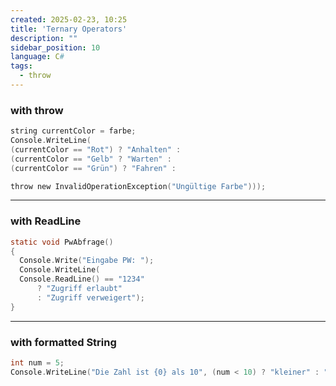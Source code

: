 ```yaml
---
created: 2025-02-23, 10:25
title: 'Ternary Operators'
description: ""
sidebar_position: 10
language: C#
tags:
  - throw
---
```

### with throw

```c
string currentColor = farbe;
Console.WriteLine(
(currentColor == "Rot") ? "Anhalten" :
(currentColor == "Gelb" ? "Warten" :
(currentColor == "Grün") ? "Fahren" :

throw new InvalidOperationException("Ungültige Farbe")));
```

---
### with ReadLine

```c
static void PwAbfrage()
{
  Console.Write("Eingabe PW: ");
  Console.WriteLine(
  Console.ReadLine() == "1234"
      ? "Zugriff erlaubt"
      : "Zugriff verweigert");
}
```

---

### with formatted String

```c
int num = 5;
Console.WriteLine("Die Zahl ist {0} als 10", (num < 10) ? "kleiner" : "größer");
```